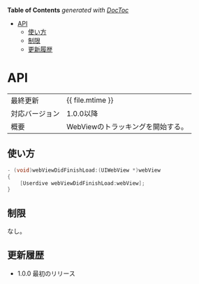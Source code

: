 <!-- START doctoc generated TOC please keep comment here to allow auto update -->
<!-- DON'T EDIT THIS SECTION, INSTEAD RE-RUN doctoc TO UPDATE -->
**Table of Contents**  *generated with [DocToc](https://github.com/thlorenz/doctoc)*

- [API](#api)
  - [使い方](#%E4%BD%BF%E3%81%84%E6%96%B9)
  - [制限](#%E5%88%B6%E9%99%90)
  - [更新履歴](#%E6%9B%B4%E6%96%B0%E5%B1%A5%E6%AD%B4)

<!-- END doctoc generated TOC please keep comment here to allow auto update -->

# API

|                |            |
|:---------------|:-----------|
| 最終更新       | {{ file.mtime }} |
| 対応バージョン | 1.0.0以降      |
| 概要           | WebViewのトラッキングを開始する。 |

## 使い方

```objectivec
- (void)webViewDidFinishLoad:(UIWebView *)webView
{
    [Userdive webViewDidFinishLoad:webView];
}
```

## 制限

なし。

## 更新履歴

- 1.0.0 最初のリリース
